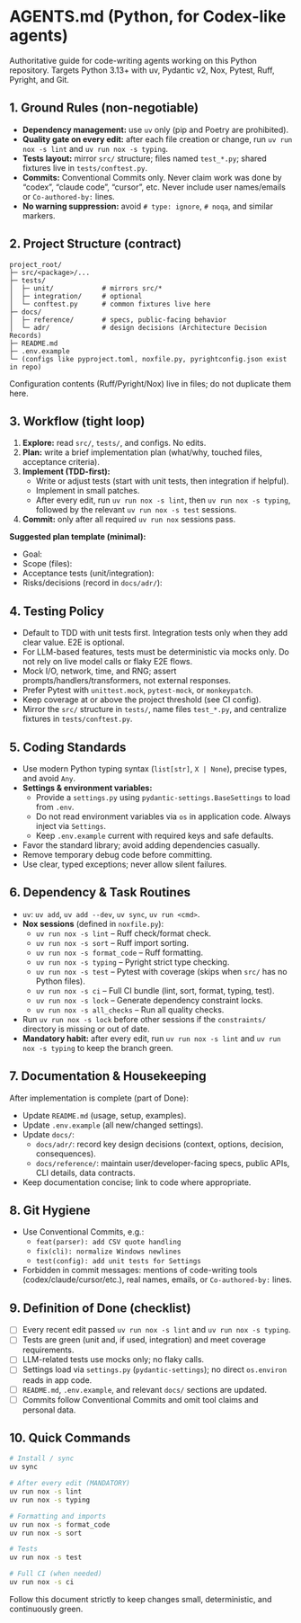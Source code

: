 # AGENTS.md (Python, for Codex-like agents)

Authoritative guide for code-writing agents working on this Python repository. Targets Python 3.13+ with uv, Pydantic v2, Nox, Pytest, Ruff, Pyright, and Git.

## 1. Ground Rules (non-negotiable)
- **Dependency management:** use `uv` only (pip and Poetry are prohibited).
- **Quality gate on every edit:** after each file creation or change, run `uv run nox -s lint` and `uv run nox -s typing`.
- **Tests layout:** mirror `src/` structure; files named `test_*.py`; shared fixtures live in `tests/conftest.py`.
- **Commits:** Conventional Commits only. Never claim work was done by “codex”, “claude code”, “cursor”, etc. Never include user names/emails or `Co-authored-by:` lines.
- **No warning suppression:** avoid `# type: ignore`, `# noqa`, and similar markers.

## 2. Project Structure (contract)
```
project_root/
├─ src/<package>/...
├─ tests/
│  ├─ unit/            # mirrors src/*
│  ├─ integration/     # optional
│  └─ conftest.py      # common fixtures live here
├─ docs/
│  ├─ reference/       # specs, public-facing behavior
│  └─ adr/             # design decisions (Architecture Decision Records)
├─ README.md
├─ .env.example
└─ (configs like pyproject.toml, noxfile.py, pyrightconfig.json exist in repo)
```
Configuration contents (Ruff/Pyright/Nox) live in files; do not duplicate them here.

## 3. Workflow (tight loop)
1. **Explore:** read `src/`, `tests/`, and configs. No edits.
2. **Plan:** write a brief implementation plan (what/why, touched files, acceptance criteria).
3. **Implement (TDD-first):**
   - Write or adjust tests (start with unit tests, then integration if helpful).
   - Implement in small patches.
   - After every edit, run `uv run nox -s lint`, then `uv run nox -s typing`, followed by the relevant `uv run nox -s test` sessions.
4. **Commit:** only after all required `uv run nox` sessions pass.

**Suggested plan template (minimal):**
- Goal:
- Scope (files):
- Acceptance tests (unit/integration):
- Risks/decisions (record in `docs/adr/`):

## 4. Testing Policy
- Default to TDD with unit tests first. Integration tests only when they add clear value. E2E is optional.
- For LLM-based features, tests must be deterministic via mocks only. Do not rely on live model calls or flaky E2E flows.
- Mock I/O, network, time, and RNG; assert prompts/handlers/transformers, not external responses.
- Prefer Pytest with `unittest.mock`, `pytest-mock`, or `monkeypatch`.
- Keep coverage at or above the project threshold (see CI config).
- Mirror the `src/` structure in `tests/`, name files `test_*.py`, and centralize fixtures in `tests/conftest.py`.

## 5. Coding Standards
- Use modern Python typing syntax (`list[str]`, `X | None`), precise types, and avoid `Any`.
- **Settings & environment variables:**
  - Provide a `settings.py` using `pydantic-settings.BaseSettings` to load from `.env`.
  - Do not read environment variables via `os` in application code. Always inject via `Settings`.
  - Keep `.env.example` current with required keys and safe defaults.
- Favor the standard library; avoid adding dependencies casually.
- Remove temporary debug code before committing.
- Use clear, typed exceptions; never allow silent failures.

## 6. Dependency & Task Routines
- `uv`: `uv add`, `uv add --dev`, `uv sync`, `uv run <cmd>`.
- **Nox sessions** (defined in `noxfile.py`):
  - `uv run nox -s lint` – Ruff check/format check.
  - `uv run nox -s sort` – Ruff import sorting.
  - `uv run nox -s format_code` – Ruff formatting.
  - `uv run nox -s typing` – Pyright strict type checking.
  - `uv run nox -s test` – Pytest with coverage (skips when `src/` has no Python files).
  - `uv run nox -s ci` – Full CI bundle (lint, sort, format, typing, test).
  - `uv run nox -s lock` – Generate dependency constraint locks.
  - `uv run nox -s all_checks` – Run all quality checks.
- Run `uv run nox -s lock` before other sessions if the `constraints/` directory is missing or out of date.
- **Mandatory habit:** after every edit, run `uv run nox -s lint` and `uv run nox -s typing` to keep the branch green.

## 7. Documentation & Housekeeping
After implementation is complete (part of Done):
- Update `README.md` (usage, setup, examples).
- Update `.env.example` (all new/changed settings).
- Update `docs/`:
  - `docs/adr/`: record key design decisions (context, options, decision, consequences).
  - `docs/reference/`: maintain user/developer-facing specs, public APIs, CLI details, data contracts.
- Keep documentation concise; link to code where appropriate.

## 8. Git Hygiene
- Use Conventional Commits, e.g.:
  - `feat(parser): add CSV quote handling`
  - `fix(cli): normalize Windows newlines`
  - `test(config): add unit tests for Settings`
- Forbidden in commit messages: mentions of code-writing tools (codex/claude/cursor/etc.), real names, emails, or `Co-authored-by:` lines.

## 9. Definition of Done (checklist)
- [ ] Every recent edit passed `uv run nox -s lint` and `uv run nox -s typing`.
- [ ] Tests are green (unit and, if used, integration) and meet coverage requirements.
- [ ] LLM-related tests use mocks only; no flaky calls.
- [ ] Settings load via `settings.py` (`pydantic-settings`); no direct `os.environ` reads in app code.
- [ ] `README.md`, `.env.example`, and relevant `docs/` sections are updated.
- [ ] Commits follow Conventional Commits and omit tool claims and personal data.

## 10. Quick Commands
```bash
# Install / sync
uv sync

# After every edit (MANDATORY)
uv run nox -s lint
uv run nox -s typing

# Formatting and imports
uv run nox -s format_code
uv run nox -s sort

# Tests
uv run nox -s test

# Full CI (when needed)
uv run nox -s ci
```

Follow this document strictly to keep changes small, deterministic, and continuously green.
